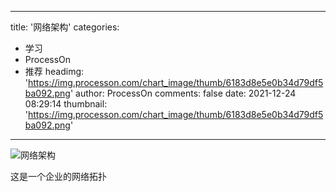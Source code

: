 
---
title: '网络架构'
categories: 
 - 学习
 - ProcessOn
 - 推荐
headimg: 'https://img.processon.com/chart_image/thumb/6183d8e5e0b34d79df5ba092.png'
author: ProcessOn
comments: false
date: 2021-12-24 08:29:14
thumbnail: 'https://img.processon.com/chart_image/thumb/6183d8e5e0b34d79df5ba092.png'
---

<div>   
<img class="thumb" alt="网络架构" src="https://img.processon.com/chart_image/thumb/6183d8e5e0b34d79df5ba092.png" referrerpolicy="no-referrer">
<p>这是一个企业的网络拓扑</p>  
</div>
            